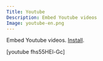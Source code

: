 ```yaml
---
Title: Youtube
Description: Embed Youtube videos
Image: youtube-en.png
---
```

Embed Youtube videos.
[Install](https://github.com/datenstrom/yellow-extensions/tree/master/features/youtube).

[youtube fhs55HEl-Gc]

